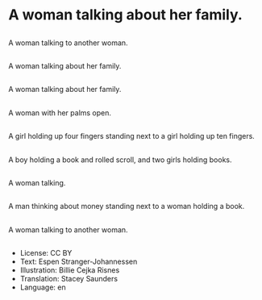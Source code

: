 # A woman talking about her family.

##
A woman talking to another woman.

##
A woman talking about her family.

##
A woman talking about her family.

##
A woman with her palms open.

##
A girl holding up four fingers standing next to a girl holding up ten fingers.

##
A boy holding a book and rolled scroll, and two girls holding books.

##
A woman talking.

##
A man thinking about money standing next to a woman holding a book.

##
A woman talking to another woman.

##
* License: CC BY
* Text: Espen Stranger-Johannessen
* Illustration: Billie Cejka Risnes
* Translation: Stacey Saunders
* Language: en
